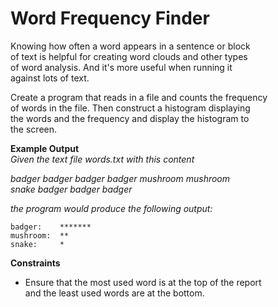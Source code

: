 # Word Frequency Finder

Knowing how often a word appears in a sentence or block  
of text is helpful for creating word clouds and other types  
of word analysis. And it's more useful when running it  
against lots of text.

Create a program that reads in a file and counts the frequency  
of words in the file. Then construct a histogram displaying  
the words and the frequency and display the histogram to  
the screen.

**Example Output**  
*Given the text file words.txt with this content*  

*badger badger badger badger mushroom mushroom*  
*snake badger badger badger*

*the program would produce the following output:*
```
badger:    *******  
mushroom:  ** 
snake:     *
```

**Constraints**  
- Ensure that the most used word is at the top of the report  
  and the least used words are at the bottom.